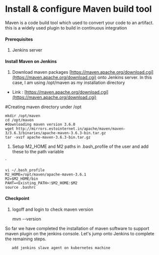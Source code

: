 # Install & configure Maven build tool

Maven is a code build tool which used to convert your code to an artifact. this is a widely used plugin to build in continuous integration

#### [](https://github.com/OktaySavdi/Project1#prerequisites)Prerequisites

1.  Jenkins server

#### [](https://github.com/OktaySavdi/Project1#install-maven-on-jenkins)Install Maven on Jenkins

1.  Download maven packages  [https://maven.apache.org/download.cgi](https://maven.apache.org/download.cgi)  onto Jenkins server. In this case, I am using /opt/maven as my installation directory

-   Link :  [https://maven.apache.org/download.cgi](https://maven.apache.org/download.cgi)
    
#Creating maven directory under /opt

    mkdir /opt/maven
    cd /opt/maven
    #downloading maven version 3.6.0
    wget http://mirrors.estointernet.in/apache/maven/maven-3/3.6.3/binaries/apache-maven-3.6.3-bin.tar.gz
    tar -xvzf apache-maven-3.6.3-bin.tar.gz
        

1.  Setup M2_HOME and M2 paths in .bash_profile of the user and add these to the path variable

`

    vi ~/.bash_profile
    M2_HOME=/opt/maven/apache-maven-3.6.1
    M2=$M2_HOME/bin
    PAHT=<Existing_PATH>:$M2_HOME:$M2
    source .bashrc

#### [](https://github.com/OktaySavdi/Project1#checkpoint)Checkpoint

1.  logoff and login to check maven version
    
    mvn --version    

So far we have completed the installation of maven software to support maven plugin on the jenkins console. Let's jump onto Jenkins to complete the remaining steps.

       add jenkins slave agent on kubernetes machine
